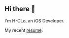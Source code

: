 ## Hi there 👋

I'm H-CLo, an iOS Developer.

My recent [resume](https://www.cakeresume.com/s--Ws1y-KS_StbxSfwYLuaJYw--/lo-willey).

<!--
**H-CLo/H-CLo** is a ✨ _special_ ✨ repository because its `README.md` (this file) appears on your GitHub profile.

Here are some ideas to get you started:

- 🔭 I’m currently working on ...
- 🌱 I’m currently learning ...
- 👯 I’m looking to collaborate on ...
- 🤔 I’m looking for help with ...
- 💬 Ask me about ...
- 📫 How to reach me: ...
- 😄 Pronouns: ...
- ⚡ Fun fact: ...
-->
